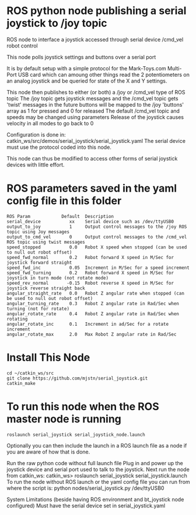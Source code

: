 # ROS python node publishing a serial joystick to /joy topic 

ROS node to interface a joystick accessed through serial device /cmd_vel robot control

This node polls joystick settings and buttons over a serial port

It is by default setup with a simple protocol for the Mark-Toys.com  Multi-Port USB card which can amoung other things read the 2 potentiometers on an analog joystick and be queried for state of the X and Y settings.


This node then publishes to either (or both) a /joy or /cmd_vel type of ROS topic
The /joy topic gets joystick messages and the /cmd_vel topic gets 'twist' messages
in the future buttons will be mapped to the /joy 'buttons' array as 1 for pressed and 0 for released
The default /cmd_vel topic and speeds may be changed using parameters
Release of the joystick causes velocity in all modes to go back to 0

Configuration is done in:  catkin_ws/src/demos/serial_joystick/serial_joystick.yaml
The serial device must use the protocol coded into this node.

This node can thus be modified to access other forms of serial joystick devices with little effort.

# ROS parameters saved in the yaml config file in this folder

    ROS Param            Default  Description
    serial_device           xx    Serial device such as /dev/ttyUSB0
    output_to_joy           1     Output control messages to the /joy ROS topic using Joy messages
    output_to_cmd_vel       0     Output control messages to the /cmd_vel ROS topic using twist messages
    speed_stopped           0.0   Robot X speed when stopped (can be used to null out robot offset)
    speed_fwd_normal        0.2   Robot forward X speed in M/Sec for joystick forward straight
    speed_fwd_inc           0.05  Increment in M/Sec for a speed increment
    speed_fwd_turning       0.2   Robot forward X speed in M/Sec for joystick in turn mode (not rotate mode)
    speed_rev_normal       -0.15  Robot reverse X speed in M/Sec for joystick reverse straight back
    angular_straight_rate   0.0   Robot Z angular rate when stopped (can be used to null out robot offset)
    angular_turning_rate    0.3   Robot Z angular rate in Rad/Sec when turning (not for rotate)
    angular_rotate_rate     0.4   Robot Z angular rate in Rad/Sec when rotating
    angular_rotate_inc      0.1   Increment in ad/Sec for a rotate increment
    angular_rotate_max      2.0   Max Robot Z angular rate in Rad/Sec

# Install This Node

    cd ~/catkin_ws/src
    git clone https://github.com/mjstn/serial_joystick.git
    catkin_make

# To run this node when the ROS master node is running

    roslaunch serial_joystick serial_joystick_node.launch

Optionally you can then include the launch in a ROS launch file as a node if you are aware of how that is done.

    
Run the raw python code without full launch file
Plug in and power up the joystick device and serial port used to talk to the joystick.
Next run the node from catkin_ws:   catkin_ws> roslaunch serial_joystick serial_joystick.launch
To run the node without ROS launch or the yaml config file you can run from where the script is:
python nodes/serial_joystick.py /dev/ttyUSB0

System Limitations (beside having ROS environment and bt_joystick node configured)
Must have the serial device set in serial_joystick.yaml
